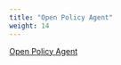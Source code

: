 ```yaml
---
title: "Open Policy Agent"
weight: 14
---
```


[Open Policy Agent](https://www.eksworkshop.com/intermediate/310_opa_gatekeeper/)

